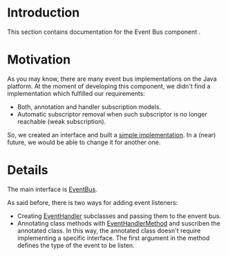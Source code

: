 # Introduction #
This section contains documentation for the Event Bus component .

# Motivation #
As you may know, there are many event bus implementations on the Java platform.
At the moment of developing this component, we didn't find a implementation which fulfilled our requirements:

  * Both, annotation and handler subscription models.
  * Automatic subscriptor removal when such subscriptor is no longer reachable (weak subscription).

So, we created an interface and built a [simple implementation](http://code.google.com/p/oxenjavacommons/source/browse/trunk/ar.com.oxen.commons/src/main/java/ar/com/oxen/commons/eventbus/impl/simple/SimpleEventBus.java). In a (near) future, we would be able to change it for another one.

# Details #
The main interface is [EventBus](http://code.google.com/p/oxenjavacommons/source/browse/trunk/ar.com.oxen.commons/src/main/java/ar/com/oxen/commons/eventbus/api/EventBus.java).

As said before, there is two ways for adding event listeners:
  * Creating [EventHandler](http://code.google.com/p/oxenjavacommons/source/browse/trunk/ar.com.oxen.commons/src/main/java/ar/com/oxen/commons/eventbus/api/EventHandler.java) subclasses and passing them to the envent bus.
  * Annotating class methods with [EventHandlerMethod](http://code.google.com/p/oxenjavacommons/source/browse/trunk/ar.com.oxen.commons/src/main/java/ar/com/oxen/commons/eventbus/api/EventHandlerMethod.java) and suscriben the annotated class. In this way, the annotated class doesn't require implementing a specific interface. The first argument in the method defines the type of the event to be listen.